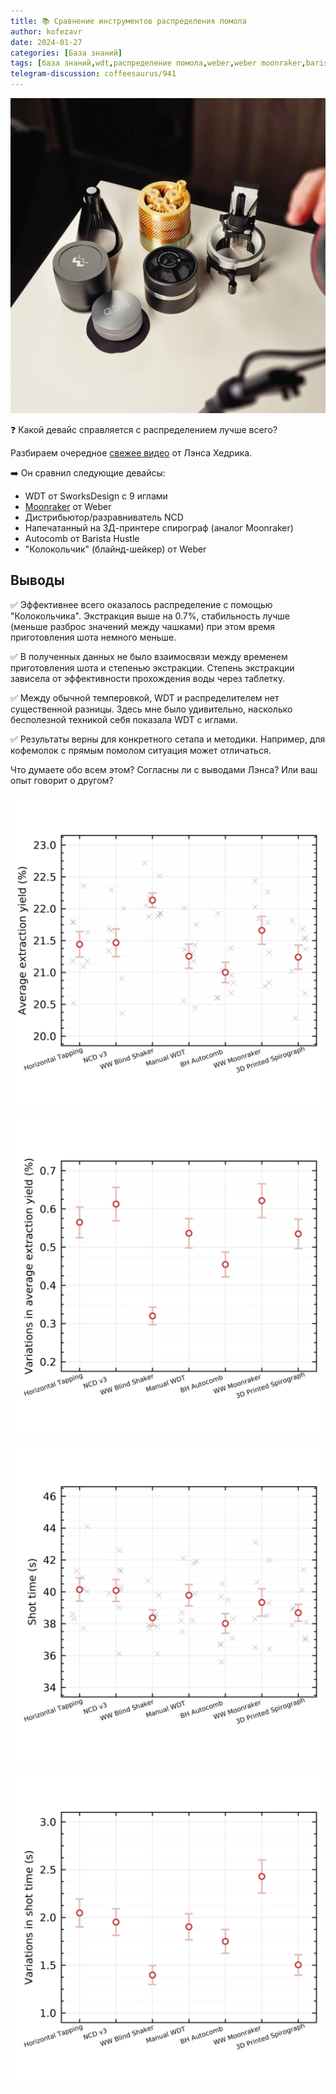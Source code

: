 ```yaml
---
title: 📚 Сравнение инструментов распределения помола
author: kofezavr
date: 2024-01-27
categories: [База знаний]
tags: [база знаний,wdt,распределение помола,weber,weber moonraker,barista hustle,barista hustle autocomb]
telegram-discussion: coffeesaurus/941
--- 
```

![Сравнение инструментов распределения помола](/assets/img/posts/24/01/distribution-1.jpg)

❓ Какой девайс справляется с распределением лучше всего?

Разбираем очередное [свежее видео](https://www.youtube.com/watch?v=OyUaCuoqYWc) от Лэнса Хедрика. 

➡️ Он сравнил следующие девайсы:
- WDT от SworksDesign с 9 иглами
- [Moonraker](https://t.me/coffeesaurus/673) от Weber
- Дистрибьютор/разравниватель NCD
- Напечатанный на 3Д-принтере спирограф (аналог Moonraker)
- Autocomb от Barista Hustle
- "Колокольчик" (блайнд-шейкер) от Weber


## Выводы

✅ Эффективнее всего оказалось распределение с помощью "Колокольчика". Экстракция выше на 0.7%, стабильность лучше (меньше разброс значений между чашками) при этом время приготовления шота немного меньше.

✅ В полученных данных не было взаимосвязи между временем приготовления шота и степенью экстракции. Cтепень экстракции зависела от эффективности прохождения воды через таблетку.

✅ Между обычной темперовкой, WDT и распределителем нет существенной разницы. Здесь мне было удивительно, насколько бесполезной техникой себя показала WDT с иглами.

✅ Результаты верны для конкретного сетапа и методики. Например, для кофемолок с прямым помолом ситуация может отличаться.


Что думаете обо всем этом? Согласны ли с выводами Лэнса? Или ваш опыт говорит о другом?

![Сравнение инструментов распределения помола](/assets/img/posts/24/01/distribution-2.jpg)

![Сравнение инструментов распределения помола](/assets/img/posts/24/01/distribution-3.jpg)

![Сравнение инструментов распределения помола](/assets/img/posts/24/01/distribution-4.jpg)

![Сравнение инструментов распределения помола](/assets/img/posts/24/01/distribution-5.jpg)